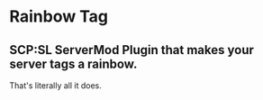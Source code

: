 # Rainbow Tag

## SCP:SL  ServerMod Plugin that makes your server tags a rainbow.
That's literally all it does. 
